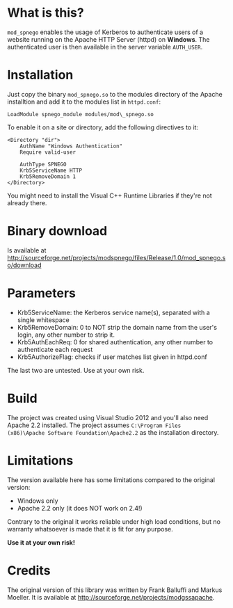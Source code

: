 What is this?
=============
<code>mod\_spnego</code> enables the usage of Kerberos to authenticate
users of a website running on the Apache HTTP Server (httpd) on **Windows**.
The authenticated user is then available in the server variable
<code>AUTH_USER</code>.

Installation
============
Just copy the binary <code>mod\_spnego.so</code> to the modules directory
of the Apache installtion and add it to the modules list in
<code>httpd.conf</code>:

	LoadModule spnego_module modules/mod\_spnego.so

To enable it on a site or directory, add the following directives to it:

	<Directory "dir">
		AuthName "Windows Authentication"
		Require valid-user

		AuthType SPNEGO
		Krb5ServiceName HTTP
		Krb5RemoveDomain 1
	</Directory>
	
You might need to install the Visual C++ Runtime Libraries if they're not
already there.

Binary download
===============
Is available at <http://sourceforge.net/projects/modspnego/files/Release/1.0/mod_spnego.so/download>

Parameters
==========

*   Krb5ServiceName: the Kerberos service name(s), separated with a
    single whitespace
*   Krb5RemoveDomain: 0 to NOT strip the domain name from the user's
    login, any other number to strip it.
*   Krb5AuthEachReq: 0 for shared authentication, any other number to
    authenticate each request
*   Krb5AuthorizeFlag: checks if user matches list given in httpd.conf

The last two are untested. Use at your own risk.

Build
=====
The project was created using Visual Studio 2012 and you'll also need
Apache 2.2 installed. The project assumes
<code>C:\Program Files (x86)\Apache Software Foundation\Apache2.2</code>
as the installation directory.

Limitations
===========
The version available here has some limitations compared to the original
version:

*   Windows only
*   Apache 2.2 only (it does NOT work on 2.4!)

Contrary to the original it works reliable under high load conditions,
but no warranty whatsoever is made that it is fit for any purpose.

**Use it at your own risk!**

Credits
=======
The original version of this library was written by Frank Balluffi and Markus
Moeller. It is available at <http://sourceforge.net/projects/modgssapache>.
